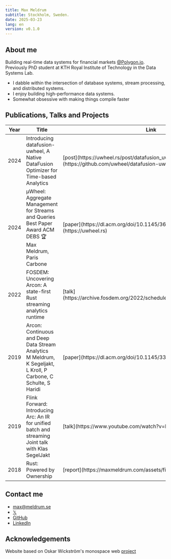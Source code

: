 ```yaml
---
title: Max Meldrum
subtitle: Stockholm, Sweden.
date: 2025-03-23
lang: en
version: v0.1.0
---
```


[//]: <> (https://www.asciiart.eu/image-to-ascii, use gradient 2)

## About me

Building real-time data systems for financial markets [@Polygon.io](https://polygon.io/). Previously PhD student at KTH Royal Institute of Technology in the Data Systems Lab.

- I dabble within the intersection of database systems, stream processing, and distributed systems.
- I enjoy building high-performance data systems.
- Somewhat obsessive with making things compile faster

## Publications, Talks and Projects

<table>
<thead>
  <tr>
    <th class="width-min">Year</th>
    <th class="width-auto">Title</th>
    <th class="width-min">Link</th>
  </tr>
</thead>
<tbody>
<tr>
    <td>2024<br></td>
    <td>Introducing datafusion-uwheel, A Native DataFusion Optimizer for Time-based Analytics</td>
    <td>[post](https://uwheel.rs/post/datafusion_uwheel/), [repo](https://github.com/uwheel/datafusion-uwheel)</td>
  </tr>
  <tr>
    <td>2024<br></td>
    <td>μWheel: Aggregate Management for Streams and Queries <br> Best Paper Award ACM DEBS 🏆<br>
    Max Meldrum, Paris Carbone</td>
    <td>[paper](https://dl.acm.org/doi/10.1145/3629104.3666031), [project](https://uwheel.rs)</td>
  </tr>
  <tr>
      <td>2022<br></td>
      <td>FOSDEM:  Uncovering Arcon: A state-first Rust streaming analytics runtime </td>
      <td>[talk](https://archive.fosdem.org/2022/schedule/event/arcon_rust_streaming/)</td>
  </tr>
  <tr>
      <td>2019<br></td>
      <td>Arcon: Continuous and Deep Data Stream Analytics<br>
      M Meldrum, K Segeljakt, L Kroll, P Carbone, C Schulte, S Haridi</td>
      <td>[paper](https://dl.acm.org/doi/10.1145/3350489.3350492)</td>
  </tr>

  <tr>
      <td>2019<br></td>
      <td>Flink Forward: Introducing Arc: An IR for unified batch and streaming<br>
      Joint talk with Klas SegelJakt</td>
      <td>[talk](https://www.youtube.com/watch?v=RN9WQfz8ljA)</td>
  </tr>

  <tr>
      <td>2018<br></td>
      <td>Rust: Powered by Ownership</td>
      <td>[report](https://maxmeldrum.com/assets/files/rust_report.pdf)</td>
  </tr>

  </tbody>
</table>

## Contact me

- <max@meldrum.se>
- [𝕏](https://x.com/meldruum)
- [GitHub](https://github.com/Max-Meldrum)
- [LinkedIn](https://www.linkedin.com/in/max-meldrum-1a46a291/)

## Acknowledgements

Website based on Oskar Wickström's monospace web [project](https://github.com/owickstrom/the-monospace-web)
